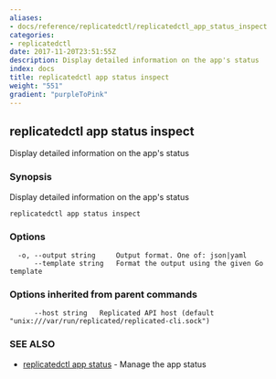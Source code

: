 ```yaml
---
aliases:
- docs/reference/replicatedctl/replicatedctl_app_status_inspect
categories:
- replicatedctl
date: 2017-11-20T23:51:55Z
description: Display detailed information on the app's status
index: docs
title: replicatedctl app status inspect
weight: "551"
gradient: "purpleToPink"
---
```


## replicatedctl app status inspect

Display detailed information on the app's status

### Synopsis


Display detailed information on the app's status

```
replicatedctl app status inspect
```

### Options

```
  -o, --output string     Output format. One of: json|yaml
      --template string   Format the output using the given Go template
```

### Options inherited from parent commands

```
      --host string   Replicated API host (default "unix:///var/run/replicated/replicated-cli.sock")
```

### SEE ALSO
* [replicatedctl app status](/api/replicatedctl/replicatedctl_app_status/)	 - Manage the app status

